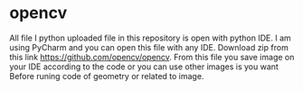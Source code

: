 # opencv
All file I python uploaded file in this repository is open with python IDE. I am using PyCharm and you can open this file with any IDE.
Download zip from this link https://github.com/opencv/opencv. From this file you save image on your IDE according to the code or you can use other images is you want Before runing code of geometry or related to image. 
